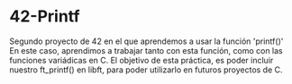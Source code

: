 # 42-Printf
Segundo proyecto de 42 en el que aprendemos a usar la función 'printf()'
En este caso, aprendimos a trabajar tanto con esta función, como con las funciones variádicas en C. El objetivo de esta práctica, es poder incluir nuestro ft_printf() en libft, para poder utilizarlo en futuros proyectos de C.  
